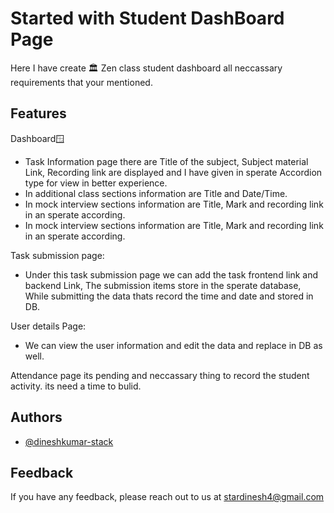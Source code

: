 
# Started with Student DashBoard Page

Here I have create 🏛️ Zen class student dashboard all neccassary requirements that your mentioned.

## Features

Dashboard🪟

- Task Information page there are Title of the subject, Subject material Link, Recording link are displayed and I have given in sperate Accordion type for view in better experience.
- In additional class sections information are Title and Date/Time.
- In mock interview sections information are Title, Mark and recording link in an sperate according.
- In mock interview sections information are Title, Mark and recording link in an sperate according.

Task submission page:

- Under this task submission page we can add the task frontend link and backend Link, The submission items store in the sperate database, While submitting the data thats record the time and date and stored in DB.

User details Page:

- We can view the user information and edit the data and replace in DB as well.

Attendance page its pending and neccassary thing to record the student activity. its need a time to bulid.
## Authors

- [@dineshkumar-stack](https://www.github.com/dineshkumar-stack)


## Feedback

If you have any feedback, please reach out to us at stardinesh4@gmail.com

